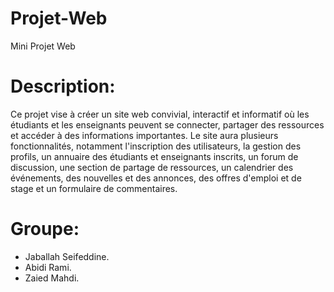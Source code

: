 # Projet-Web
Mini Projet Web

# Description:
Ce projet vise à créer un site web convivial, interactif et informatif où les étudiants et les enseignants peuvent se connecter, partager des ressources et accéder à des informations importantes. Le site aura plusieurs fonctionnalités, notamment l'inscription des utilisateurs, la gestion des profils, un annuaire des étudiants et enseignants inscrits, un forum de discussion, une section de partage de ressources, un calendrier des événements, des nouvelles et des annonces, des offres d'emploi et de stage et un formulaire de commentaires.
# Groupe:
-	Jaballah Seifeddine.
-	Abidi Rami.
-	Zaied Mahdi.

